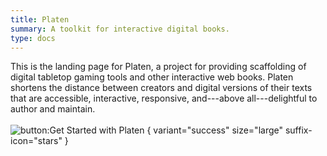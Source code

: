 ```yaml
---
title: Platen
summary: A toolkit for interactive digital books.
type: docs
---
```


This is the landing page for Platen, a project for providing scaffolding of digital tabletop gaming
tools and other interactive web books. Platen shortens the distance between creators and digital
versions of their texts that are accessible, interactive, responsive, and---above all---delightful
to author and maintain.
<br />
<br />
![button:Get Started with Platen](https://platen.io/getting-started/happy-path-setup/)
{ variant="success" size="large" suffix-icon="stars" }
